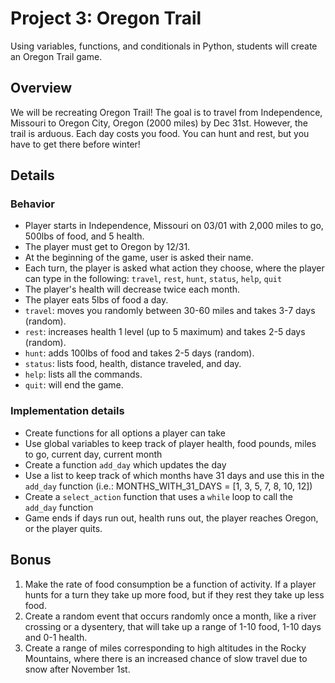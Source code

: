 # Project 3: Oregon Trail

Using variables, functions, and conditionals in Python, students will create an Oregon Trail game.

## Overview

We will be recreating Oregon Trail! The goal is to travel from Independence, Missouri to Oregon City, Oregon (2000 miles) by Dec 31st. However, the trail is arduous. Each day costs you food. You can hunt and rest, but you have to get there before winter!

## Details

### Behavior

* Player starts in Independence, Missouri on 03/01 with 2,000 miles to go, 500lbs of food, and 5 health.
* The player must get to Oregon by 12/31.
* At the beginning of the game, user is asked their name.
* Each turn, the player is asked what action they choose, where the player can type in the following: `travel`, `rest`, `hunt`, `status`, `help`, `quit`
* The player's health will decrease twice each month.
* The player eats 5lbs of food a day.
* `travel`: moves you randomly between 30-60 miles and takes 3-7 days (random).
* `rest`: increases health 1 level (up to 5 maximum) and takes 2-5 days (random).
* `hunt`: adds 100lbs of food and takes 2-5 days (random).
* `status`: lists food, health, distance traveled, and day.
* `help`: lists all the commands.
* `quit`: will end the game.

### Implementation details

* Create functions for all options a player can take
* Use global variables to keep track of player health, food pounds, miles to go, current day, current month
* Create a function `add_day` which updates the day
* Use a list to keep track of which months have 31 days and use this in the `add_day` function (i.e.: MONTHS_WITH_31_DAYS = [1, 3, 5, 7, 8, 10, 12])
* Create a `select_action` function that uses a `while` loop to call the `add_day` function
* Game ends if days run out, health runs out, the player reaches Oregon, or the player quits.

## Bonus

1. Make the rate of food consumption be a function of activity. If a player hunts for a turn they take up more food, but if they rest they take up less food.
2. Create a random event that occurs randomly once a month, like a river crossing or a dysentery, that will take up a range of 1-10 food, 1-10 days and 0-1 health.
3. Create a range of miles corresponding to high altitudes in the Rocky Mountains, where there is an increased chance of slow travel due to snow after November 1st.
